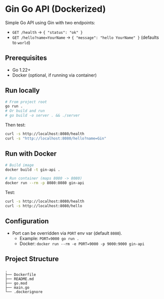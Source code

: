 # Gin Go API (Dockerized)

Simple Go API using Gin with two endpoints:
- `GET /health` -> `{ "status": "ok" }`
- `GET /hello?name=YourName` -> `{ "message": "hello YourName" }` (defaults to `world`)

## Prerequisites
- Go 1.22+
- Docker (optional, if running via container)

## Run locally
```bash
# From project root
go run .
# Or build and run
# go build -o server . && ./server
```

Then test:
```bash
curl -s http://localhost:8080/health
curl -s "http://localhost:8080/hello?name=Gin"
```

## Run with Docker
```bash
# Build image
docker build -t gin-api .

# Run container (maps 8080 -> 8080)
docker run --rm -p 8080:8080 gin-api
```

Test:
```bash
curl -s http://localhost:8080/health
curl -s http://localhost:8080/hello
```

## Configuration
- Port can be overridden via `PORT` env var (default `8080`).
  - Example: `PORT=9000 go run .`
  - Docker: `docker run --rm -e PORT=9000 -p 9000:9000 gin-api`

## Project Structure
```
.
├── Dockerfile
├── README.md
├── go.mod
├── main.go
└── .dockerignore
```
